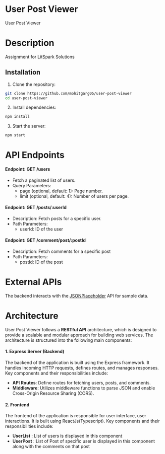 
# User Post Viewer

User Post Viewer


# Description

Assignment for LitSpark Solutions
## Installation

1.  Clone the repository:
```bash
git clone https://github.com/mohitgarg05/user-post-viewer
cd user-post-viewer
```
2. Install dependencies:
```bash
npm install
```
3. Start the server:
```bash
npm start
```
# API Endpoints

#### Endpoint: GET /users

- Fetch a paginated list of users.
- Query Parameters:
    - page (optional, default: 1): Page number.
    - limit (optional, default: 4): Number of users per page.


#### Endpoint: GET /posts/:userId
- Description: Fetch posts for a specific user.
- Path Parameters:
    - userId: ID of the user
   
#### Endpoint: GET /comment/post/:postId
- Description: Fetch comments for a specific post
- Path Parameters:
    - postId: ID of the post


# External APIs
The backend interacts with the  [JSONPlaceholder](https://jsonplaceholder.typicode.com/) API for sample data.


# Architecture
User Post Viewer follows a **RESTful API** architecture, which is designed to provide a scalable and modular approach for building web services. The architecture is structured into the following main components:

#### 1. Express Server (Backend)

The backend of the application is built using the Express framework. It handles incoming HTTP requests, defines routes, and manages responses. Key components and their responsibilities include:

- **API Routes**: Define routes for fetching users, posts, and comments.
- **Middleware**: Utilizes middleware functions to parse JSON and enable Cross-Origin Resource Sharing (CORS).

#### 2. Frontend
The frontend of the application is responsible for user interface, user interactions. It is built using ReactJs(Typescript). Key components and their responsibilities include:

* **UserList** : List of users is displayed in this component 
* **UserPost** : List of Post of specific user is displayed in this component along with the comments on that post
